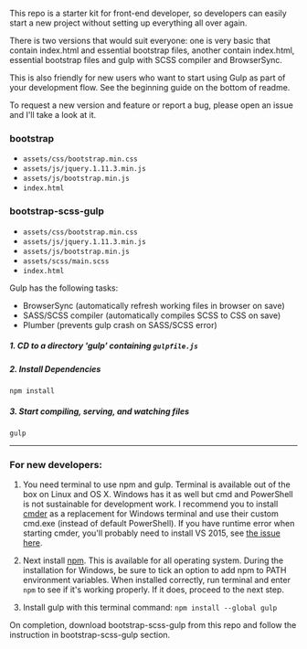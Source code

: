 This repo is a starter kit for front-end developer, so developers can easily start a new project without setting up everything all over again.

There is two versions that would suit everyone: one is very basic that contain index.html and essential bootstrap files, another contain index.html, essential bootstrap files and gulp with SCSS compiler and BrowserSync.

This is also friendly for new users who want to start using Gulp as part of your development flow. See the beginning guide on the bottom of readme. 

To request a new version and feature or report a bug, please open an issue and I'll take a look at it.

### bootstrap
* `assets/css/bootstrap.min.css`
* `assets/js/jquery.1.11.3.min.js`
* `assets/js/bootstrap.min.js`
* `index.html`

### bootstrap-scss-gulp
* `assets/css/bootstrap.min.css`
* `assets/js/jquery.1.11.3.min.js`
* `assets/js/bootstrap.min.js`
* `assets/scss/main.scss`
* `index.html`

Gulp has the following tasks:
* BrowserSync (automatically refresh working files in browser on save)
* SASS/SCSS compiler (automatically compiles SCSS to CSS on save)
* Plumber (prevents gulp crash on SASS/SCSS error)

##### 1. CD to a directory 'gulp' containing `gulpfile.js`
##### 2. Install Dependencies
```
npm install
```

##### 3. Start compiling, serving, and watching files
```
gulp
```

---

### For new developers:

1. You need terminal to use npm and gulp. Terminal is available out of the box on Linux and OS X. Windows has it as well but cmd and PowerShell is not sustainable for development work. I recommend you to install [cmder](http://cmder.net/) as a replacement for Windows terminal and use their custom cmd.exe (instead of default PowerShell). If you have runtime error when starting cmder, you'll probably need to install VS 2015, see [the issue here](https://github.com/cmderdev/cmder/issues/501).

2. Next install [npm](https://nodejs.org/en/download/). This is available for all operating system. During the installation for Windows, be sure to tick an option to add npm to PATH environment variables. When installed correctly, run terminal and enter `npm` to see if it's working properly. If it does, proceed to the next step.

3. Install gulp with this terminal command: `npm install --global gulp`

On completion, download bootstrap-scss-gulp from this repo and follow the instruction in bootstrap-scss-gulp section.

